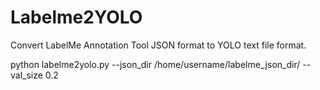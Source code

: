 # Labelme2YOLO

Convert LabelMe Annotation Tool JSON format to YOLO text file format.

python labelme2yolo.py --json_dir /home/username/labelme_json_dir/ --val_size 0.2
